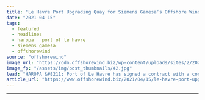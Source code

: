 ```yaml
---
title: "Le Havre Port Upgrading Quay for Siemens Gamesa’s Offshore Wind Turbine Plant"
date: "2021-04-15"
tags: 
  - featured
  - headlines
  - haropa   port of le havre
  - siemens gamesa
  - offshorewind
source: "offshorewind"
image_url: "https://cdn.offshorewind.biz/wp-content/uploads/sites/2/2021/04/15134502/HAROPA-Port-du-Havre.jpg"
image_fp: "/assets/img/post_thumbnails/42.jpg"
lead: "HAROPA &#8211; Port of Le Havre has signed a contract with a consortium of"
article_url: "https://www.offshorewind.biz/2021/04/15/le-havre-port-upgrading-quay-for-siemens-gamesas-offshore-wind-turbine-plant/"
---
```


---
